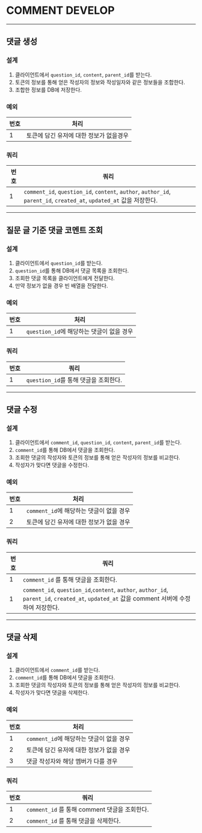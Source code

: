 # COMMENT DEVELOP

---
## 댓글 생성

### 설계
1. 클라이언트에서 `question_id`, `content`, `parent_id`를 받는다.
2. 토큰의 정보를 통해 얻은 작성자의 정보와 작성일자와 같은 정보들을 조합한다.
3. 조합한 정보를 DB에 저장한다.

### 예외
| 번호 | 처리 |
|----|---|
| 1 | 토큰에 담긴 유저에 대한 정보가 없을경우 |

### 쿼리
| 번호 | 쿼리                                                                                                                  |
|----|---------------------------------------------------------------------------------------------------------------------|
| 1 | `comment_id`, `question_id`, `content`, `author`, `author_id`, `parent_id`, `created_at`, `updated_at` 값을 저장한다.       |

---
## 질문 글 기준 댓글 코멘트 조회

### 설계
1. 클라이언트에서 `question_id`를 받는다.
2. `question_id`를 통해 DB에서 댓글 목록을 조회한다.
3. 조회한 댓글 목록을 클라이언트에게 전달한다.
4. 만약 정보가 없을 경우 빈 배열을 전달한다.

### 예외
| 번호 | 처리 |
|----|---|
| 1 | `question_id`에 해당하는 댓글이 없을 경우 |

### 쿼리
| 번호 | 쿼리                          |
|----|-----------------------------|
| 1 | `question_id`를 통해 댓글을 조회한다. |

---
## 댓글 수정

### 설계
1. 클라이언트에서 `comment_id`, `question_id`, `content`, `parent_id`를 받는다.
2. `comment_id`를 통해 DB에서 댓글을 조회한다.
3. 조회한 댓글의 작성자와 토큰의 정보를 통해 얻은 작성자의 정보를 비교한다.
4. 작성자가 맞다면 댓글을 수정한다.

### 예외
| 번호 | 처리                            |
|----|-------------------------------|
| 1 | `comment_id`에 해당하는 댓글이 없을 경우 |
| 2 | 토큰에 담긴 유저에 대한 정보가 없을 경우       |

### 쿼리
| 번호 | 쿼리                                                                                                                                        |
|----|-------------------------------------------------------------------------------------------------------------------------------------------|
| 1 | `comment_id` 를 통해 댓글을 조회한다.                                                                                                              |
| 1 | `comment_id`, `question_id`,`content`, `author`, `author_id`, `parent_id`, `created_at`, `updated_at` 값을 comment 서버에 수정하여 저장한다.       |

---
## 댓글 삭제

### 설계
1. 클라이언트에서 `comment_id`를 받는다.
2. `comment_id`를 통해 DB에서 댓글을 조회한다.
3. 조회한 댓글의 작성자와 토큰의 정보를 통해 얻은 작성자의 정보를 비교한다.
4. 작성자가 맞다면 댓글을 삭제한다.

### 예외
| 번호 | 처리                            |
|----|-------------------------------|
| 1 | `comment_id`에 해당하는 댓글이 없을 경우 |
| 2 | 토큰에 담긴 유저에 대한 정보가 없을 경우       |
| 3 | 댓글 작성자와 해당 멤버가 다를 경우 |

### 쿼리
| 번호 | 쿼리                                         |
|----|--------------------------------------------|
| 1 | `comment_id` 를 통해 comment 댓글을 조회한다.        |
| 2 | `comment_id` 를 통해 댓글을 삭제한다.                |